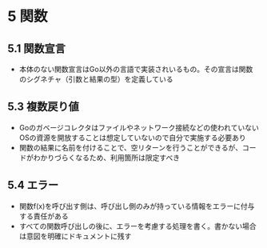 # 5 関数
## 5.1 関数宣言
* 本体のない関数宣言はGo以外の言語で実装されいるもの。その宣言は関数のシグネチャ（引数と結果の型）を定義している
## 5.3 複数戻り値
* Goのガベージコレクタはファイルやネットワーク接続などの使われていないOSの資源を開放することは想定していないので自分で実施する必要あり
* 関数の結果に名前を付けることで、空リターンを行うことができるが、コードがわかりづらくなるため、利用箇所は限定すべき
## 5.4 エラー
* 関数f(x)を呼び出す側は、呼び出し側のみが持っている情報をエラーに付与する責任がある
* すべての関数呼び出しの後に、エラーを考慮する処理を書く。書かない場合は意図を明確にドキュメントに残す